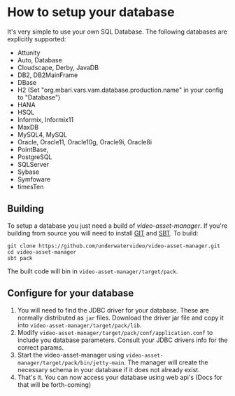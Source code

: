 # How to setup your database

It's very simple to use your own SQL Database. The following databases are explicitly supported:

- Attunity
- Auto, Database
- Cloudscape, Derby, JavaDB
- DB2, DB2MainFrame
- DBase
- H2 (Set "org.mbari.vars.vam.database.production.name" in your config to "Database")
- HANA
- HSQL
- Informix, Informix11
- MaxDB
- MySQL4, MySQL
- Oracle, Oracle11, Oracle10g, Oracle9i, Oracle8i
- PointBase,
- PostgreSQL
- SQLServer
- Sybase
- Symfoware
- timesTen


## Building 

To setup a database you just need a build of _video-asset-manager_. If you're building from source you will need to install [GIT](https://git-scm.com/) and  [SBT](http://www.scala-sbt.org/). To build:

```
git clone https://github.com/underwatervideo/video-asset-manager.git
cd video-asset-manager
sbt pack
```

The built code will bin in `video-asset-manager/target/pack`.


## Configure for your database

1. You will need to find the JDBC driver for your database. These are normally distributed as `jar` files. Download the driver jar file and copy it into `video-asset-manager/target/pack/lib`. 
2. Modify `video-asset-manager/target/pack/conf/application.conf` to include you database parameters. Consult your JDBC drivers info for the correct params.
3. Start the video-asset-manager using `video-asset-manager/target/pack/bin/jetty-main`. The manager will create the necessary schema in your database if it does not already exist.
4. That's it. You can now access your database using web api's (Docs for that will be forth-coming)

